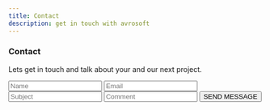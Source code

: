 ```yaml
---
title: Contact
description: get in touch with avrosoft
---
```


<!-- Contact Section -->
<div class="w3-container w3-padding-32" id="contact">
  <h3 class="w3-border-bottom w3-border-light-grey w3-padding-16">Contact</h3>
  <p></p>
  <p>Lets get in touch and talk about your and our next project.</p>
  <form method="POST" action="https://contact.tinkor.com/api.php/records/contacts">
    <input class="w3-input" type="text" placeholder="Name" required name="name">
    <input class="w3-input w3-section" type="text" placeholder="Email" required name="email">
    <input class="w3-input w3-section" type="text" placeholder="Subject" required name="title">
    <input class="w3-input w3-section" type="text" placeholder="Comment" required name="text">
    <button class="w3-button w3-black w3-section" type="submit">
      <i class="fa fa-paper-plane"></i> SEND MESSAGE
    </button>
    <input type="hidden" name="source" value="avrosoft">
    <input type="hidden" name="status" value="new">
  </form>
</div>
